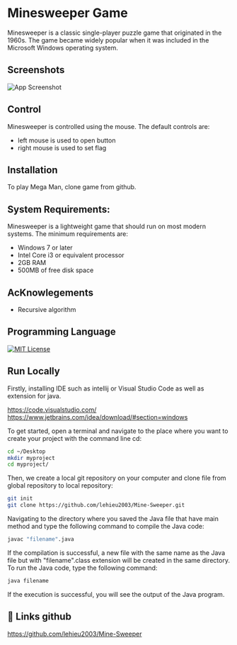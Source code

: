 
# Minesweeper Game
Minesweeper is a classic single-player puzzle game that originated in the 1960s. The game became widely popular when it was included in the Microsoft Windows operating system.

## Screenshots

![App Screenshot](https://cdn.discordapp.com/attachments/745580405088059442/1107705732389933146/Screenshot_2023-05-15_230713.png)


## Control

Minesweeper is controlled using the mouse. The default controls are:

- left mouse is used to open button
- right mouse is used to set flag


## Installation

To play Mega Man, clone game from github.


## System Requirements:
Minesweeper is a lightweight game that should run on most modern systems. The minimum requirements are:

- Windows 7 or later
- Intel Core i3 or equivalent processor
- 2GB RAM
- 500MB of free disk space
## AcKnowlegements

 - Recursive algorithm 
 




## Programming Language

[![MIT License](https://banner2.cleanpng.com/20180805/iot/kisspng-logo-java-runtime-environment-programming-language-java-util-concurrentmodificationexception-%C3%96mer-5b6766ab2d98b8.1809687115335031471868.jpg)](https://choosealicense.com/licenses/mit/)



## Run Locally
Firstly, installing IDE such as intellij or Visual Studio Code as well as extension for java.

https://code.visualstudio.com/
https://www.jetbrains.com/idea/download/#section=windows

To get started, open a terminal and navigate to the place where you want to create your project with the command line cd:
```bash
cd ~/Desktop
mkdir myproject
cd myproject/
```
Then, we create a local git repository on your computer and clone file from global repository to local repository:
```bash
git init
git clone https://github.com/lehieu2003/Mine-Sweeper.git
```
Navigating to the directory where you saved the Java file that have main method and type the following command to compile the Java code:
```bash
javac "filename".java
```
If the compilation is successful, a new file with the same name as the Java file but with "filename".class extension will be created in the same directory.
To run the Java code, type the following command:
```bash
java filename
```
If the execution is successful, you will see the output of the Java program.





## 🔗 Links github
https://github.com/lehieu2003/Mine-Sweeper

